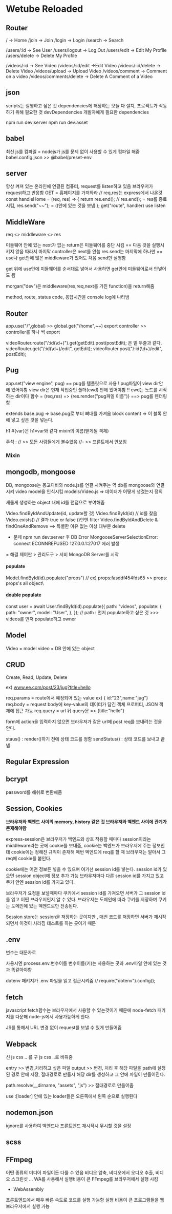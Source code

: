 # Wetube Reloaded

## Router

/ -> Home
/join -> Join
/login -> Login
/search -> Search

/users/:id -> See User
/users/logout -> Log Out
/users/edit -> Edit My Profile
/users/delete -> Delete My Profile

/videos/:id -> See Video
/videos/:id/edit ->Edit Video
/videos/:id/delete -> Delete Video
/videos/upload -> Upload Video
/videos/comment -> Comment on a video
/videos/comments/delete -> Delete A Comment of a Video

## json

scripts는 실행하고 싶은 것
dependencies에 해당하는 모듈 다 설치, 프로젝트가 작동하기 위해 필요한 것
devDependencies 개발자에게 필요한 dependencies

npm run dev:server
npm run dev:asset

## babel

최신 js를 컴파일 = nodejs가 js를 문제 없이 사용할 수 있게 컴파일 해줌
babel.config.json >> @babel/preset-env

## server

항상 켜져 있는 온라인에 연결된 컴퓨터, request를 listen하고 있음
브라우저가 request하고 반응함
GET = 홈페이지를 가져와라
// req,res는 express에서 나온것
const handleHome = (req, res) => {
return res.end();
// res.end(); = res를 종료 시킴, res.send("~~"); = ()안에 있는 것을 보냄
};
get("route", handler) use listen

## MiddleWare

req <> middleware <> res

미들웨어 안에 있는 next가 없는 return은 미들웨어를 중단 시킴
== 다음 것을 실행시키지 않음 따라서 마지막 controller은 next를 안씀
res.send는 마지막에 하나만 == use나 get안에 많은 middleware가 있어도 처음 send만 실행함

get 위에 use안에 미들웨어를 순서대로 넣어서 사용하면 get안에 미들웨어로서 안넣어도 됨

morgan("dev")은 middleware(res,req,next를 가진 function)을 return해줌

method, route, status code, 응답시간을 console log에 나타냄

## Router

app.use("/",global) >> global.get("/home",~~)
export controller >> controller를 하나 씩 export

videoRouter.route("/:id(\\d+)").get(getEdit).post(postEdit);
은 밑 두줄과 같다.
videoRouter.get("/:id(\\d+)/edit", getEdit);
videoRouter.post("/:id(\\d+)/edit", postEdit);

## Pug

app.set("view engine", pug) == pug를 템플릿으로 사용
! pug파일이 view dir안에 있어야함 view dir은 현재 작업중인 폴더(cwd) 안에 있어야함
!! cwd는 노드를 시작하는 dir이다
함수 = (req,res) => {res.render("pug파일 이름")} ==> pug를 렌더링함

extends base.pug => base.pug로 부터 뼈대를 가져옴
block content => 이 블록 안에 넣고 싶은 것을 넣는다.

h1 #{var}은 h1=var와 같다
mixin의 이름(받게될 객체)

주석 : // >> 모든 사람들에게 볼수있음
//- >> 프론트에서 안보임

### Mixin

## mongodb, mongoose

DB, mongoose는 몽고디비와 node.js를 연결 시켜주는 역
db를 mongoose와 연결시켜 video model을 인식시킴
models/Video.js => 데이터가 어떻게 생겼는지 정의

새롭게 생성하는 object 내에 id를 랜덤으로 부여해줌

Video.findByIdAndUpdate(id, update할 것)
Video.findById(id) // id를 찾음
Video.exists() // 결과 true or false ()안엔 filter
Video.findByIdAndDelete & findOneAndRemove ==> 특별한 이유 없는 이상 대부분 delete

- 문제
  npm run dev:server 후
  DB Error MongooseServerSelectionError: connect ECONNREFUSED 127.0.0.1:27017
  에러 발생

= 해결
제어판 > 관리도구 > 서비
MongoDB Server를 시작

#### populate

Model.findById(id).populate("props")
// ex) props:fasddf454fds65 >> props: props's all object\

#### double populate

const user = await User.findById(id).populate({
path: "videos",
populate: {
path: "owner",
model: "User",
},
});
// path : 먼저 populate하고 싶은 것 >>> videos를 먼저 populate하고 owner

## Model

Video = model
video = DB 안에 있는 object

## CRUD

Create, Read, Update, Delete

ex) www.ee.com/post/23/jug?title=hello

req.params = route에서 예정되어 있는 value ex) { id:"23",name:"jug"}
req.body = request body에 key-value의 데이터가 담긴 객체 프로퍼티, JSON 객체에 접근 가능
req.query = url 뒤 query문 => {title:"hello"}

form에 action을 입력하지 않으면 브라우저가 같은 url에 post req를 보내려는 것을 안다.

staus() : render()하기 전에 상태 코드를 정함
sendStatus() : 상태 코드를 보내고 끝냄

## Regular Expression

## bcrypt

password를 해쉬로 변환해줌

## Session, Cookies

**브라우저와 벡엔드 사이의 memory, history 같은 것
브라우저와 벡엔드 사이에 관계가 존재해야함**

express-session은 브라우저가 백엔드와 상호 작용할 때마다 session이라는 middleware라는 곳에 cookie를 보내줌, cookie는 백엔드가 브라우저에 주는 정보인데 cookie에는 정해진 규칙이 존재해 매번 벡엔드에 req를 할 때 브라우저는 알아서 그 req에 cookie를 붙인다.

cookie에는 어떤 정보든 넣을 수 있으며 여기선 session id를 넣는다.
session id가 있으면 session object에 정보 추가 가능
브라우저마다 다른 session id를 가지고 있고 쿠키 안엔 session id를 가지고 있다.

브라우저가 요청을 보낼때마다 쿠키에서 session id를 가져오면 서버가 그 session id를 읽고 어떤 브라우저인지 알 수 있다.
브라우저는 도메인에 따라 쿠키를 저장하며 쿠키는 도메인에 있는 벡엔드로만 전송된다.

Session store는 session을 저장하는 곳이지만 , 매번 코드를 저장하면 서버가 재시작되면서 이것이 사라짐 테스트를 하는 곳이기 때문

## .env

변수는 대문자로

사용시엔 process.env.변수이름
변수이름(키)는 사용하는 곳과 .env파일 안에 있는 것과 똑같아야함

dotenv 패키지가 .env 파일을 읽고 접근시켜줌 // require("dotenv").config();

## fetch

javascript fetch함수는 브라우저에서 사용할 수 있는것이기 때문에 node-fetch 패키지를 다운해 node-js에서 사용가능하게 한다.

JS를 통해서 URL 변경 없이 request를 보낼 수 있게 만들어줌

## Webpack

신 js css .. 를 구 js css ..로 바꿔줌

entry >> 변경,처리하고 싶은 파일
output >> 변경, 처리 후 해당 파일을 path에 설정된 경로 안에 저장, 절대경로로 만들시 해당 dir를 생성하고 그 안에 파일이 만들어진다.

path.resolve(\_\_dirname, "assets", "js") >> 절대경로로 만들어줌

use :[loader] 안에 있는 loader들은 오른쪽에서 왼쪽 순으로 실행된다

## nodemon.json

ignore를 사용하여 벡엔드나 프론트엔드 재시작시 무시할 것을 설정

## scss

## FFmpeg

어떤 종류의 미디어 파일이든 다룰 수 있음
비디오 압축, 비디오에서 오디오 추출, 비디오 스크린샷 ...
WA를 사용해서 실행비용이 큰 FFmpeg를 브라우저에서 실행 시킴

- WebAssembly

프론트엔드에서 매우 빠른 속도로 코드를 실행 가능함
실행 비용이 큰 프로그램들을 웹 브라우저에서 실행 가능
